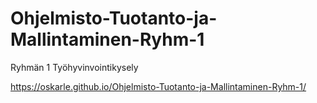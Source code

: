 # Ohjelmisto-Tuotanto-ja-Mallintaminen-Ryhm-1
Ryhmän 1 Työhyvinvointikysely

https://oskarle.github.io/Ohjelmisto-Tuotanto-ja-Mallintaminen-Ryhm-1/
